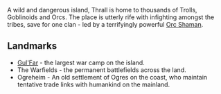 A wild and dangerous island, Thrall is home to thousands of Trolls,
Goblinoids and Orcs. The place is utterly rife with infighting amongst
the tribes, save for one clan - led by a terrifyingly powerful [Orc
Shaman](Gul'Dan "wikilink").

Landmarks
---------

-   [Gul\'Far](Gul'Far "wikilink") - the largest war camp on the island.
-   The Warfields - the permanent battlefields across the land.
-   Ogreheim - An old settlement of Ogres on the coast, who maintain
    tentative trade links with humankind on the mainland.
